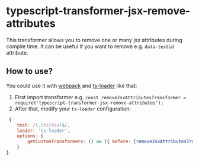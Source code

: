 # typescript-transformer-jsx-remove-attributes

This transformer allows you to remove one or many jsx attributes during compile time.
It can be useful if you want to remove e.g. `data-testid` attribute.

## How to use?

You could use it with [webpack](https://github.com/webpack]) and [ts-loader](https://github.com/TypeStrong/ts-loader) like that:

1. First import transformer e.g. `const removeJsxAttributesTransformer = require('typescript-transformer-jsx-remove-attributes');`
2. After that, modify your `ts-loader` configuration:

```js
 {
    test: /\.(ts|tsx)$/,
    loader: 'ts-loader',
    options: {
        getCustomTransformers: () => ({ before: [removeJsxAttributesTransformer(['data-testid', /* any other attribute */])] })
    }
}
```
